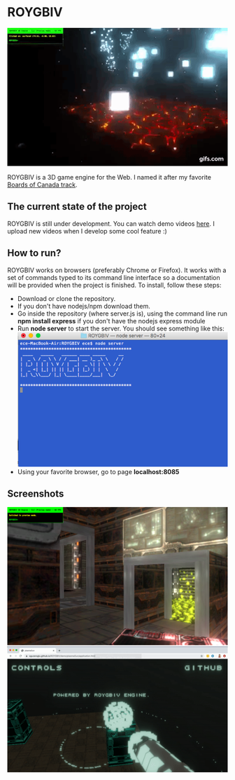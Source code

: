 # ROYGBIV

![](/screen_shots/shooting.gif?raw=true)

ROYGBIV is a 3D game engine for the Web. I named it after my favorite [Boards of Canada track](https://www.youtube.com/watch?v=W-GWjzw0GwQ).

## The current state of the project

ROYGBIV is still under development. You can watch demo videos [here](https://www.youtube.com/channel/UCfDfMiMjN3P_K_vMLUbp7QA?view_as=subscriber). I upload new videos when I develop some cool feature :)

## How to run?

ROYGBIV works on browsers (preferably Chrome or Firefox). It works with a set of commands typed to its command line interface so a documentation will be provided when the project is finished. To install, follow these steps:

* Download or clone the repository.
* If you don't have nodejs/npm download them.
* Go inside the repository (where server.js is), using the command line run **npm install express** if you don't have the nodejs express module
* Run **node server** to start the server. You should see something like this:
![](/screen_shots/server.png?raw=true)
* Using your favorite browser, go to page **localhost:8085**

## Screenshots

![](/screen_shots/scifi2.png?raw=true)
![](/screen_shots/roygbiv.gif?raw=true)
